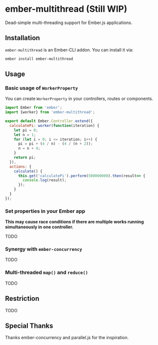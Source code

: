# ember-multithread (Still WIP)

Dead-simple multi-threading support for Ember.js applications.

## Installation
`ember-multithread` is an Ember-CLI addon. You can install it via:

```bash
ember install ember-multithread
```

## Usage
### Basic usage of `WorkerProperty`
You can create `WorkerProperty` in your controllers, routes or components.

```js
import Ember from 'ember';
import {worker} from 'ember-multithread';

export default Ember.Controller.extend({
  calculatePi: worker(function(iteration) {
    let pi = 0;
    let n = 1;
    for (let i = 0; i <= iteration; i++) {
      pi = pi + (4 / n) - (4 / (n + 2));
      n = n + 4;
    }
    return pi;
  }),
  actions: {
    calculate() {
      this.get('calculatePi').perform(500000000).then(result=> {
        console.log(result);
      });
    }
  }
});
```
### Set properties in your Ember app
**This may cause race conditions if there are multiple works running simultaneously in one controller.**

TODO

### Synergy with `ember-concurrency`
TODO

### Multi-threaded `map()` and `reduce()`
TODO

## Restriction
TODO

## Special Thanks
Thanks ember-concurrency and parallel.js for the inspiration.
